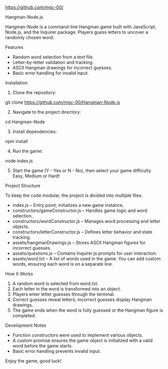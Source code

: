 https://github.com/mgc-00/

Hangman-Node.js

Hangman-Node is a command-line Hangman game built with JavaScript, Node.js, and the Inquirer package. Players guess letters to uncover a randomly chosen word.

Features

* Random word selection from a text file.
* Letter-by-letter validation and tracking.
* ASCII Hangman drawings for incorrect guesses.
* Basic error handling for invalid input.

Installation

1. Clone the repository:

git clone https://github.com/mgc-00/Hangman-Node.js

2. Navigate to the project directory:

cd Hangman-Node

3. Install dependencies:

npm install

4. Run the game:

node index.js

5. Start the game (Y - Yes or N - No), then select your game difficulty Easy, Medium or Hard!

Project Structure

To keep the code modular, the project is divided into multiple files:
* index.js – Entry point; initializes a new game instance.
* constructors/gameConstructor.js – Handles game logic and word selection.
* constructors/wordConstructor.js – Manages word processing and letter objects.
* constructors/letterConstructor.js – Defines letter behavior and state tracking.
* assets/hangmanDrawings.js – Stores ASCII Hangman figures for incorrect guesses.
* assets/questions.js – Contains Inquirer.js prompts for user interaction.
* assets/word.txt – A list of words used in the game. You can add custom words, ensuring each word is on a separate line.

How It Works

1. A random word is selected from word.txt.
2. Each letter in the word is transformed into an object.
3. Players enter letter guesses through the terminal.
4. Correct guesses reveal letters; incorrect guesses display Hangman drawings.
5. The game ends when the word is fully guessed or the Hangman figure is completed.

Development Notes
* Function constructors were used to implement various objects.
* A custom promise ensures the game object is initialized with a valid word before the game starts.
* Basic error handling prevents invalid input.

Enjoy the game, good luck! 

